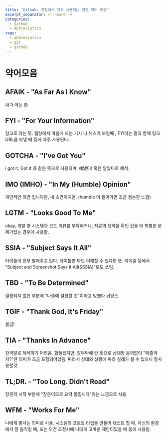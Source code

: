 ```yaml
---
title: "Github: 깃헙에서 자주 사용되는 영문 약어 모음"
excerpt_separator: <!--more-->
categories:
  - Github 
  - Abbreviation 
tags: 
  - abbreviation 
  - git 
  - github 
---
```


# 약어모음
## AFAIK - "As Far As I Know"
내가 아는 한.

## FYI - "For Your Information"
참고로 라는 뜻. 웹상에서 마음에 드는 기사 나 뉴스가 보일때 , FYI라는 말과 함께 링크 URL을 보낼 때 등에 자주 사용된다.

## GOTCHA - "I've Got You"
i got it, Got it 과 같은 뜻으로 사용되며, 해냈다! 혹은 알았다로 해석.

## IMO (IMHO) - "In My (Humble) Opinion"
개인적인 의견 입니다만, 내 소견이지만. (humble 이 들어가면 조금 겸손한 느낌)

## LGTM - "Looks Good To Me"
okay, 개발 한 시스템과 코드 리뷰를 부탁하거나, 자료의 요약을 확인 갔을 때 특별한 문제가없는 경우에 사용함.
<!--more-->

## SSIA - "Subject Says It All"
타이틀이 전부 말해주고 있다. 타이틀만 봐도 이해할 수 있다란 뜻. 이메일 등에서 "Subject and Screenshot Says It All(SSSIA)"로도 쓰임.

## TBD - "To Be Determined"
결정되지 않은 부분에 "나중에 결정할 것"이라고 말했다 뉘앙스.

## TGIF - "Thank God, It's Friday"
불금!

## TIA - "Thanks In Advance"
한국말로 해석하기 어려움. 힘들겠지만, 잘부탁해 란 뜻으로 상대방 동의없이 "해줄꺼지?"란 의미가 조금 포함되어있음. 따라서 상대와 상황에 따라 실례가 될 수 있으니 잘사용할것.

## TL;DR. - "Too Long. Didn't Read"
장문의 시작 부분에 "장문이므로 요약 올립니다"라는 느낌으로 사용.

## WFM - "Works For Me"
나에게 좋다는 의미로 사용. 시스템의 프로토 타입을 만들어 테스트 할 때, 자신의 환경에서 잘 움직일 때, 또는 의견 조정시에 나에게 고마운 제안이있을 때 등에 사용됨.
